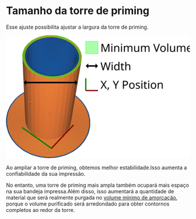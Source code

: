 Tamanho da torre de priming
====
Esse ajuste possibilita ajustar a largura da torre de priming.

![A largura da torre principal](../images/prime_tower.svg)

Ao ampliar a torre de priming, obtemos melhor estabilidade.Isso aumenta a confiabilidade da sua impressão.

No entanto, uma torre de priming mais ampla também ocupará mais espaço na sua bandeja impressa.Além disso, isso aumentará a quantidade de material que será realmente purgada no [volume mínimo de amorcação](prime_tower_min_volume.md), porque o volume purificado será arredondado para obter contornos completos ao redor da torre.